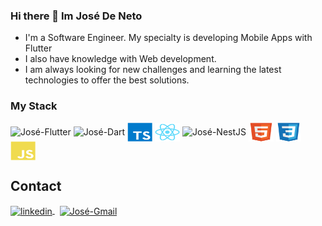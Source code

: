 ### Hi there 👋 Im José De Neto
- I'm a Software Engineer. My specialty is developing Mobile Apps with Flutter
- I also have knowledge with Web development.
- I am always looking for new challenges and learning the latest technologies to offer the best solutions.

### My Stack
<div style="display: inline_block">
  <img align="center" alt="José-Flutter" height="90" width="90" src="https://storage.googleapis.com/cms-storage-bucket/847ae81f5430402216fd.svg">
  <img align="center" alt="José-Dart" height="30" width="35" src="https://upload.wikimedia.org/wikipedia/commons/7/7e/Dart-logo.png">
  <img align="center" alt="Rafa-Ts" height="30" width="40" src="https://raw.githubusercontent.com/devicons/devicon/master/icons/typescript/typescript-plain.svg">
  <img align="center" alt="Rafa-React" height="30" width="40" src="https://raw.githubusercontent.com/devicons/devicon/master/icons/react/react-original.svg">
  <img align="center" alt="José-NestJS" height="90" width="90" src="https://www.vectorlogo.zone/logos/nestjs/nestjs-ar21.svg">
  <img align="center" alt="Rafa-HTML" height="30" width="40" src="https://raw.githubusercontent.com/devicons/devicon/master/icons/html5/html5-original.svg">
  <img align="center" alt="Rafa-CSS" height="30" width="40" src="https://raw.githubusercontent.com/devicons/devicon/master/icons/css3/css3-original.svg">
  <img align="center" alt="Rafa-Js" height="30" width="40" src="https://raw.githubusercontent.com/devicons/devicon/master/icons/javascript/javascript-plain.svg">
</div>

## Contact
<a href="https://www.linkedin.com/in/jos%C3%A9-sunga-848753188/?trk=opento_sprofile_details" target="_blank">
  <img align="center" src="https://img.shields.io/badge/-josedeneto-05122A?style=flat&logo=linkedin" alt="linkedin"/>
</a>
&nbsp
<a href="https://www.linkedin.com/in/jos%C3%A9-sunga-848753188/?trk=opento_sprofile_details" target="_blank">
 <img align="center" alt="José-Gmail" height="30" width="" src="https://ssl.gstatic.com/ui/v1/icons/mail/rfr/logo_gmail_lockup_default_1x_r5.png">
</a>

  
<!--
**josedeneto/josedeneto** is a ✨ _special_ ✨ repository because its `README.md` (this file) appears on your GitHub profile.

Here are some ideas to get you started:
<img align="center" alt="Rafa-Python" height="30" width="40" src="https://raw.githubusercontent.com/devicons/devicon/master/icons/python/python-original.svg">
- 🔭 I’m currently working on ...
- 🌱 I’m currently learning ...
- 👯 I’m looking to collaborate on ...
- 🤔 I’m looking for help with ...
- 💬 Ask me about ...
- 📫 How to reach me: ...
- 😄 Pronouns: ...
- ⚡ Fun fact: ...
-->
